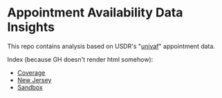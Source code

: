 # Appointment Availability Data Insights

This repo contains analysis based on USDR's "[univaf](http://getmyvax.org/docs/)" appointment data. 


Index (because GH doesn't render html somehow):

* [Coverage](https://raw.githack.com/usdigitalresponse/appointment-data-insights/main/reports/coverage.html)
* [New Jersey](
https://raw.githack.com/usdigitalresponse/appointment-data-insights/main/reports/state_NJ.html)
* [Sandbox](
https://raw.githack.com/usdigitalresponse/appointment-data-insights/main/reports/univaf_sandbox.html)


